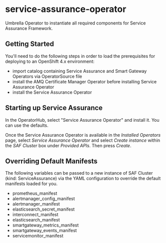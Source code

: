 # service-assurance-operator

Umbrella Operator to instantiate all required components for Service Assurance
Framework.

## Getting Started

You'll need to do the following steps in order to load the prerequisites for
deploying to an OpenShift 4.x environment:

* import catalog containing Service Assurance and Smart Gateway Operators via
  OperatorSource file
* install the AMQ Certificate Manager Operator before installing Service
  Assurance Operator
* install the Service Assurance Operator

## Starting up Service Assurance

In the OperatorHub, select "Service Assurance Operator" and install it. You can
use the defaults.

Once the Service Assurance Operator is available in the _Installed Operators_
page, select _Service Assurance Operator_ and select _Create instance_ within
the _SAF Cluster_ box under _Provided APIs_. Then press _Create_.

## Overriding Default Manifests

The following variables can be passed to a new instance of SAF Cluster (kind:
ServiceAssurance) via the YAML configuration to override the default manifests
loaded for you.

* prometheus_manifest
* alertmanager_config_manifest
* alertmanager_manifest
* elasticsearch_secret_manifest
* interconnect_manifest
* elasticsearch_manifest
* smartgateway_metrics_manifest
* smartgateway_events_manifest
* servicemonitor_manifest
